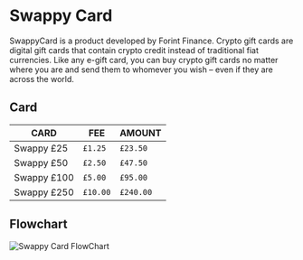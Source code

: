 # Swappy Card

SwappyCard is a product developed by Forint Finance.
Crypto gift cards are digital gift cards that contain crypto credit instead of traditional fiat currencies. Like any e-gift card, you can buy crypto gift cards no matter where you are and send them to whomever you wish – even if they are across the world.

## Card


|CARD            |FEE                            |AMOUNT                       |
|----------------|-------------------------------|-----------------------------|
|Swappy £25      |`£1.25`                        |`£23.50`                     |
|Swappy £50      |`£2.50`                        |`£47.50`                     |
|Swappy £100     |`£5.00`                        |`£95.00`                     |
|Swappy £250     |`£10.00`                       |`£240.00`                    |

## Flowchart
![Swappy Card FlowChart](https://images.pexels.com/photos/14111149/pexels-photo-14111149.png)


